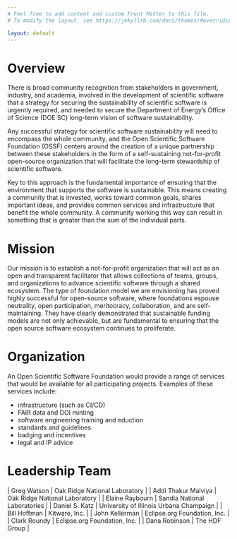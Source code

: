 ```yaml
---
# Feel free to add content and custom Front Matter to this file.
# To modify the layout, see https://jekyllrb.com/docs/themes/#overriding-theme-defaults

layout: default
---
```


# Overview

There is broad community recognition from stakeholders in government, industry, 
and academia, involved in the development of scientific software that a 
strategy for securing the sustainability of scientific software is
urgently required, and needed to secure the Department of Energy’s 
Office of Science (DOE SC) long-term vision of software sustainability.

Any successful strategy for scientific software sustainability will need to
encompass the whole community, and the Open Scientific Software Foundation (OSSF) centers around the creation 
of a unique partnership between these stakeholders in the form of a 
self-sustaining not-for-profit open-source organization that will facilitate 
the long-term stewardship of scientific software. 

Key to this approach is the fundamental importance of ensuring that the 
environment that supports the software is sustainable. This means creating 
a community that is invested, works toward common goals, shares important 
ideas, and provides common services and infrastructure that benefit the 
whole community. A community working this way can result in
something that is greater than the sum of the individual parts.

# Mission

Our mission is to establish a not-for-profit organization that will act as 
an open and transparent facilitator that allows collections of teams, groups, 
and organizations to advance scientific software through a shared ecosystem. 
The type of foundation model we are envisioning has proved highly successful 
for open-source software, where foundations espouse neutrality, open 
participation, meritocracy, collaboration, and are self-maintaining. 
They have clearly demonstrated that sustainable funding models are not only 
achievable, but are fundamental to ensuring that the open source software 
ecosystem continues to proliferate.

# Organization

An Open Scientific Software Foundation would provide a range of services that
would be available for all participating projects. Examples of these services include:
- infrastructure (such as CI/CD)
- FAIR data and DOI minting
- software engineering training and eduction
- standards and guidelines
- badging and incentives
- legal and IP advice

# Leadership Team

| Greg Watson | Oak Ridge National Laboratory |
| Addi Thakur Malviya | Oak Ridge National Laboratory |
| Elaine Raybourn | Sandia National Laboratories |
| Daniel S. Katz | University of Illinois Urbana Champaign |
| Bill Hoffman | Kitware, Inc. |
| John Kellerman | Eclipse.org Foundation, Inc. |
| Clark Roundy | Eclipse.org Foundation, Inc. |
| Dana Robinson | The HDF Group |


